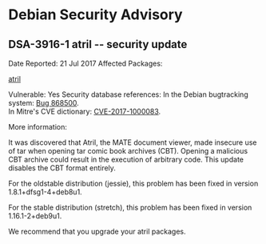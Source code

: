 
Debian Security Advisory
========================


DSA-3916-1 atril -- security update
-----------------------------------



Date Reported:
21 Jul 2017
Affected Packages:

[atril](https://packages.debian.org/src:atril)

Vulnerable:
Yes
Security database references:
In the Debian bugtracking system: [Bug 868500](https://bugs.debian.org/cgi-bin/bugreport.cgi?bug=868500).  
In Mitre's CVE dictionary: [CVE-2017-1000083](https://security-tracker.debian.org/tracker/CVE-2017-1000083).  

More information:

It was discovered that Atril, the MATE document viewer, made insecure
use of tar when opening tar comic book archives (CBT). Opening a
malicious CBT archive could result in the execution of arbitrary code.
This update disables the CBT format entirely.


For the oldstable distribution (jessie), this problem has been fixed
in version 1.8.1+dfsg1-4+deb8u1.


For the stable distribution (stretch), this problem has been fixed in
version 1.16.1-2+deb9u1.


We recommend that you upgrade your atril packages.





